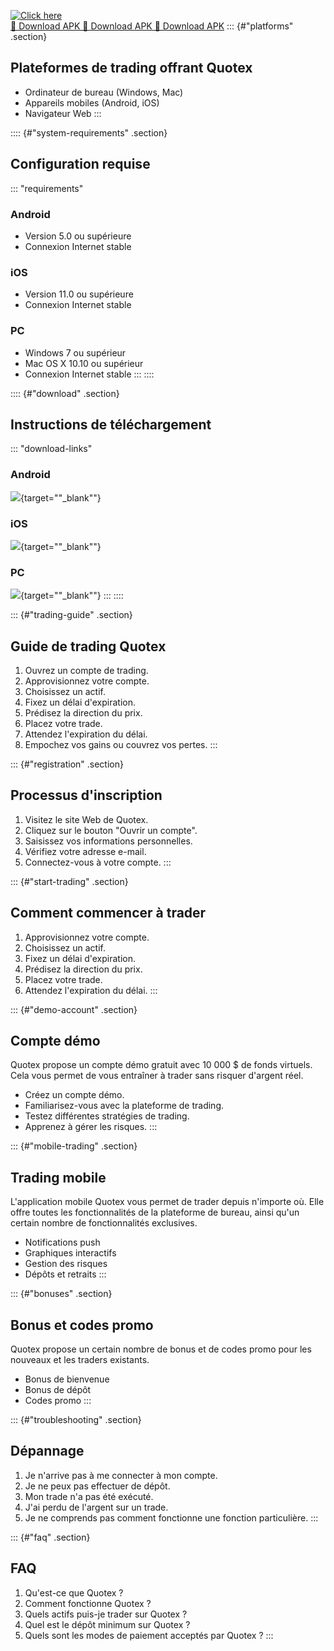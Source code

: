 [![Click here](https://readscoops.com/wp-content/uploads/2023/03/Readscoop-aviator-1-1.jpg)](https://traff.sbs/deff)  
[🔽 Download APK 🔽 Download APK 🔽 Download APK](https://traff.sbs/deff)
::: {#"platforms" .section}
## Plateformes de trading offrant Quotex

-   Ordinateur de bureau (Windows, Mac)
-   Appareils mobiles (Android, iOS)
-   Navigateur Web
:::

:::: {#"system-requirements" .section}
## Configuration requise

::: \"requirements\"
### Android

-   Version 5.0 ou supérieure
-   Connexion Internet stable

### iOS

-   Version 11.0 ou supérieure
-   Connexion Internet stable

### PC

-   Windows 7 ou supérieur
-   Mac OS X 10.10 ou supérieur
-   Connexion Internet stable
:::
::::

:::: {#"download" .section}
## Instructions de téléchargement

::: \"download-links\"
### Android

[![](\%22https://i.imgur.com/JJwkDm3.png\%22)](\%22https://play.google.com/store/apps/details?id=com.binary.quotex\%22){target=""_blank""}

### iOS

[![](\%22https://i.imgur.com/JJwkDm3.png\%22)](\%22https://apps.apple.com/us/app/iq-option-binary-options/id1031988470\%22){target=""_blank""}

### PC

[![](\%22https://i.imgur.com/JJwkDm3.png\%22)](\%22https://quotex.io/fr\%22){target=""_blank""}
:::
::::

::: {#"trading-guide" .section}
## Guide de trading Quotex

1.  Ouvrez un compte de trading.
2.  Approvisionnez votre compte.
3.  Choisissez un actif.
4.  Fixez un délai d\'expiration.
5.  Prédisez la direction du prix.
6.  Placez votre trade.
7.  Attendez l\'expiration du délai.
8.  Empochez vos gains ou couvrez vos pertes.
:::

::: {#"registration" .section}
## Processus d\'inscription

1.  Visitez le site Web de Quotex.
2.  Cliquez sur le bouton "Ouvrir un compte".
3.  Saisissez vos informations personnelles.
4.  Vérifiez votre adresse e-mail.
5.  Connectez-vous à votre compte.
:::

::: {#"start-trading" .section}
## Comment commencer à trader

1.  Approvisionnez votre compte.
2.  Choisissez un actif.
3.  Fixez un délai d\'expiration.
4.  Prédisez la direction du prix.
5.  Placez votre trade.
6.  Attendez l\'expiration du délai.
:::

::: {#"demo-account" .section}
## Compte démo

Quotex propose un compte démo gratuit avec 10 000 \$ de fonds virtuels.
Cela vous permet de vous entraîner à trader sans risquer d\'argent réel.

-   Créez un compte démo.
-   Familiarisez-vous avec la plateforme de trading.
-   Testez différentes stratégies de trading.
-   Apprenez à gérer les risques.
:::

::: {#"mobile-trading" .section}
## Trading mobile

L\'application mobile Quotex vous permet de trader depuis n\'importe où.
Elle offre toutes les fonctionnalités de la plateforme de bureau, ainsi
qu\'un certain nombre de fonctionnalités exclusives.

-   Notifications push
-   Graphiques interactifs
-   Gestion des risques
-   Dépôts et retraits
:::

::: {#"bonuses" .section}
## Bonus et codes promo

Quotex propose un certain nombre de bonus et de codes promo pour les
nouveaux et les traders existants.

-   Bonus de bienvenue
-   Bonus de dépôt
-   Codes promo
:::

::: {#"troubleshooting" .section}
## Dépannage

1.  Je n\'arrive pas à me connecter à mon compte.
2.  Je ne peux pas effectuer de dépôt.
3.  Mon trade n\'a pas été exécuté.
4.  J\'ai perdu de l\'argent sur un trade.
5.  Je ne comprends pas comment fonctionne une fonction particulière.
:::

::: {#"faq" .section}
## FAQ

1.  Qu\'est-ce que Quotex ?
2.  Comment fonctionne Quotex ?
3.  Quels actifs puis-je trader sur Quotex ?
4.  Quel est le dépôt minimum sur Quotex ?
5.  Quels sont les modes de paiement acceptés par Quotex ?
:::

